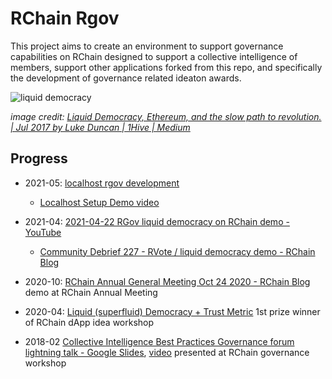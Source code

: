# RChain Rgov

This project aims to create an environment to support governance capabilities on RChain designed to support a collective intelligence of members, support other applications forked from this repo, and specifically the development of governance related ideaton awards.

![liquid democracy](https://miro.medium.com/max/701/1*vMFloIdXWyCLYKvwj8eU8Q.png)

_image credit: [Liquid Democracy, Ethereum, and the slow path to revolution\. \| Jul 2017 by Luke Duncan \| 1Hive \| Medium](https://medium.com/1hive/liquid-democracy-ethereum-and-the-slow-path-to-revolution-9c1d5916e706)_

## Progress

 - 2021-05: [localhost rgov development](https://docs.google.com/document/d/1V5k9tDjztEVDYiXJG1-Hpb0rNtVcV22GrsdXb0pDUx8/edit#)
   - [Localhost Setup Demo video](https://www.youtube.com/watch?v=P1jxxElpKX0)

 - 2021-04: [2021\-04\-22 RGov liquid democracy on RChain demo \- YouTube](https://www.youtube.com/watch?v=JC5RP7IeG5g)
   - [Community Debrief 227 \- RVote / liquid democracy demo \- RChain Blog](https://blog.rchain.coop/2021/04/23/debrief-227/)
 
 - 2020-10: [RChain Annual General Meeting Oct 24 2020 \- RChain Blog](https://blog.rchain.coop/2020/10/27/rchain-annual-general-meeting-oct24-2020/) demo at RChain Annual Meeting

 - 2020-04: [Liquid (superfluid) Democracy + Trust Metric](https://docs.google.com/document/d/14JJPWtrFxkxzHa1NAmwzhTmeQO1vJtKDOJgBB_MPyfY/edit) 1st prize winner of RChain dApp idea workshop

 - 2018-02 [Collective Intelligence Best Practices Governance forum lightning talk \- Google Slides](https://docs.google.com/presentation/d/1qFK10rFcCiBO72aeSFIfII0e1TeIXDKgZqwVlP-wREk/edit?pli=1#slide=id.p), [video](https://youtu.be/Mmkae9E93tk?t=6422) presented at RChain governance workshop
